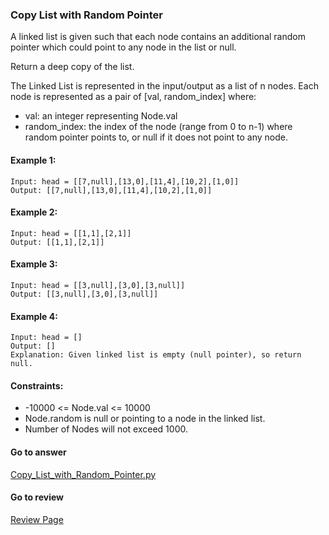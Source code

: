### Copy List with Random Pointer

A linked list is given such that each node contains an additional random pointer which could point to any node in the list or null.

Return a deep copy of the list.

The Linked List is represented in the input/output as a list of n nodes. Each node is represented as a pair of [val, random_index] where:

* val: an integer representing Node.val
* random_index: the index of the node (range from 0 to n-1) where random pointer points to, or null if it does not point to any node.
 
#### Example 1:

```
Input: head = [[7,null],[13,0],[11,4],[10,2],[1,0]]
Output: [[7,null],[13,0],[11,4],[10,2],[1,0]]
```

#### Example 2:

```
Input: head = [[1,1],[2,1]]
Output: [[1,1],[2,1]]
```

#### Example 3:

```
Input: head = [[3,null],[3,0],[3,null]]
Output: [[3,null],[3,0],[3,null]]
```

#### Example 4:

```
Input: head = []
Output: []
Explanation: Given linked list is empty (null pointer), so return null.
```

#### Constraints:

* -10000 <= Node.val <= 10000
* Node.random is null or pointing to a node in the linked list.
* Number of Nodes will not exceed 1000.

####  Go to answer

[Copy_List_with_Random_Pointer.py](https://github.com/Kelv1nYu/LeetCode_Practices/blob/master/Code/Copy_List_with_Random_Pointer.py)

#### Go to review

[Review Page](https://github.com/Kelv1nYu/LeetCode_Practices/blob/master/Review/Copy_List_with_Random_Pointer.md)